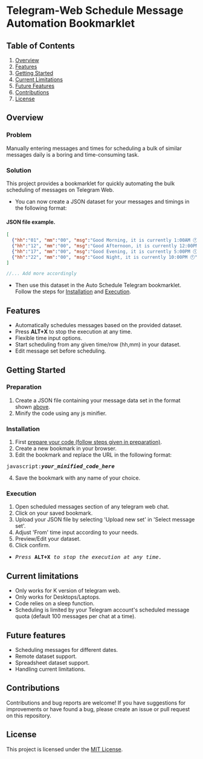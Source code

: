# Telegram-Web Schedule Message Automation Bookmarklet

## Table of Contents
1. [Overview](#overview)
2. [Features](#features)
3. [Getting Started](#getting-started)
4. [Current Limitations](#current-limitations)
5. [Future Features](#future-features)
6. [Contributions](#contributions)
7. [License](#license)

## Overview
### Problem
Manually entering messages and times for scheduling a bulk of similar messages daily is a boring and time-consuming task.

### Solution
This project provides a bookmarklet for quickly automating the bulk scheduling of messages on Telegram Web.
- You can now create a JSON dataset for your messages and timings in the following format:
#### JSON file example.
```json
[
  {"hh":"01", "mm":"00", "msg":"Good Morning, it is currently 1:00AM 🕐"},
  {"hh":"12", "mm":"00", "msg":"Good Afternoon, it is currently 12:00PM 🕛"},
  {"hh":"17", "mm":"00", "msg":"Good Evening, it is currently 5:00PM 🕔"},
  {"hh":"22", "mm":"00", "msg":"Good Night, it is currently 10:00PM 🕙"}
]
```
```js
//... Add more accordingly
```
- Then use this dataset in the Auto Schedule Telegram bookmarklet. Follow the steps for [Installation](#installation) and [Execution](#execution).

## Features
- Automatically schedules messages based on the provided dataset.
- Press <b>ALT+X</b> to stop the execution at any time.
- Flexible time input options.
- Start scheduling from any given time/row (hh,mm) in your dataset.
- Edit message set before scheduling.

## Getting Started
### Preparation
1. Create a JSON file containing your message data set in the format shown [above](#json-file-example).
2. Minify the code using any js minifier. 

### Installation
1. First [prepare your code (follow steps given in preparation)](#preparation).
2. Create a new bookmark in your browser.
3. Edit the bookmark and replace the URL in the following format:
<pre>javascript:<i><b>your_minified_code_here</b></i></pre>
4. Save the bookmark with any name of your choice.

### Execution
1. Open scheduled messages section of any telegram web chat.
2. Click on your saved bookmark.
3. Upload your JSON file by selecting 'Upload new set' in 'Select message set'.
4. Adjust 'From' time input according to your needs.
5. Preview/Edit your dataset.
6. Click confirm.
- <pre><i>Press</i> <b>ALT+X</b> <i>to stop the execution at any time.</i></pre>

## Current limitations
- Only works for K version of telegram web.
- Only works for Desktops/Laptops.
- Code relies on a sleep function.
- Scheduling is limited by your Telegram account's scheduled message quota (default 100 messages per chat at a time).

## Future features
- Scheduling messages for different dates.
- Remote dataset support.
- Spreadsheet dataset support.
- Handling current limitations.

## Contributions
Contributions and bug reports are welcome! If you have suggestions for improvements or have found a bug, please create an issue or pull request on this repository.

## License
This project is licensed under the [MIT License](LICENSE).
